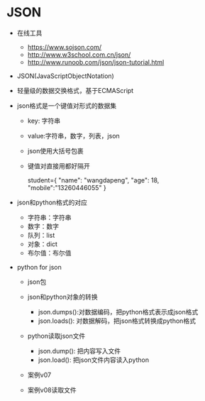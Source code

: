 # JSON
- 在线工具
    - https://www.sojson.com/
    - http://www.w3school.com.cn/json/
    - http://www.runoob.com/json/json-tutorial.html
- JSON(JavaScriptObjectNotation) 
- 轻量级的数据交换格式，基于ECMAScript
- json格式是一个键值对形式的数据集    
    - key: 字符串
    - value:字符串，数字，列表，json
    - json使用大括号包裹
    - 键值对直接用都好隔开
               
        student={
            "name": "wangdapeng",
            "age": 18,
            "mobile":"13260446055"
            }
            
- json和python格式的对应
    - 字符串：字符串
    - 数字：数字
    - 队列：list
    - 对象：dict
    - 布尔值：布尔值
- python for json
    - json包
    - json和python对象的转换
        - json.dumps():对数据编码，把python格式表示成json格式
        - json.loads(): 对数据解码，把json格式转换成python格式
    - python读取json文件
        - json.dump(): 把内容写入文件
        - json.load(): 把json文件内容读入python
        
    - 案例v07
    - 案例v08读取文件 